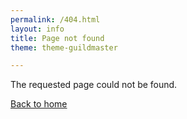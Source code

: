 ```yaml
---
permalink: /404.html
layout: info
title: Page not found
theme: theme-guildmaster

--- 
```


The requested page could not be found.

[Back to home](/)